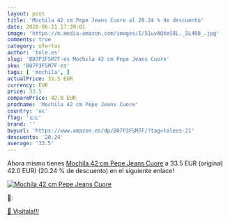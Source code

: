 ```yaml
---
layout: post
title: 'Mochila 42 cm Pepe Jeans Cuore al 20.24 % de descuento'
date: 2020-06-21 17:39:01
image: 'https://m.media-amazon.com/images/I/51uvAQXeS8L._SL400_.jpg'
comments: true
category: ofertas
author: 'tole.es'
slug: 'B07P3FSM7F-es Mochila 42 cm Pepe Jeans Cuore'
sku: 'B07P3FSM7F-es'
tags: [ 'mochila', ]
actualPrice: 33.5 EUR
currency: EUR
price: 33.5
comparePrice: 42.0 EUR
prodname: 'Mochila 42 cm Pepe Jeans Cuore'
country: 'es'
flag: '🇪🇸'
brand: ''
buyurl: 'https://www.amazon.es/dp/B07P3FSM7F/?tag=tolees-21'
descuento: '20.24'
average: '33.5'
---
```


Ahora mismo tienes [Mochila 42 cm Pepe Jeans Cuore](https://www.amazon.es/dp/B07P3FSM7F/?tag=tolees-21) a 33.5 EUR (original: 42.0 EUR) (20.24 %  de descuento) en el siguiente enlace!

[![Mochila 42 cm Pepe Jeans Cuore](https://m.media-amazon.com/images/I/51uvAQXeS8L._SL400_.jpg)](https://www.amazon.es/dp/B07P3FSM7F/?tag=tolees-21)

🔎:


[🛒 Visítala!!!](https://www.amazon.es/dp/B07P3FSM7F/?tag=tolees-21)
